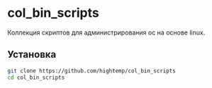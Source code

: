 # col_bin_scripts

Коллекция скриптов для администрирования ос на основе linux.

## Установка

```bash
git clone https://github.com/hightemp/col_bin_scripts
cd col_bin_scripts
```